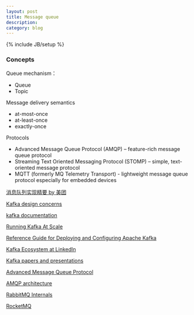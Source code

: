 ```yaml
---
layout: post
title: Message queue
description: 
category: blog
---
```

{% include JB/setup %}

### Concepts

Queue mechanism：

+ Queue
+ Topic

Message delivery semantics

* at-most-once
* at-least-once
* exactly-once


Protocols

* Advanced Message Queue Protocol (AMQP) – feature-rich message queue protocol
* Streaming Text Oriented Messaging Protocol (STOMP) – simple, text-oriented message protocol
* MQTT (formerly MQ Telemetry Transport) - lightweight message queue protocol especially for embedded devices



[消息队列实现精要 by 美团](https://zhuanlan.zhihu.com/p/21649950)

[Kafka design concerns](https://www.infoq.com/articles/apache-kafka)

[kafka documentation](http://kafka.apache.org/documentation.html)

[Running Kafka At Scale](https://engineering.linkedin.com/kafka/running-kafka-scale)

[Reference Guide for Deploying and Configuring Apache Kafka](http://www.cloudera.com/content/dam/www/static/documents/datasheets/deploying-and-configuring-apache-kafka-reference-guide.pdf)

[Kafka Ecosystem at LinkedIn](https://engineering.linkedin.com/blog/2016/04/kafka-ecosystem-at-linkedin)

[Kafka papers and presentations](https://cwiki.apache.org/confluence/display/KAFKA/Kafka+papers+and+presentations)

[Advanced Message Queue Protocol](http://www.amqp.org/sites/amqp.org/files/2014.05.01%20ISO%2019464%20AMQP-ORG_0.pdf)

[AMQP architecture](http://www.amqp.org/product/architecture)

[RabbitMQ Internals](https://github.com/rabbitmq/internals/)

[RocketMQ](https://github.com/alibaba/RocketMQ)
